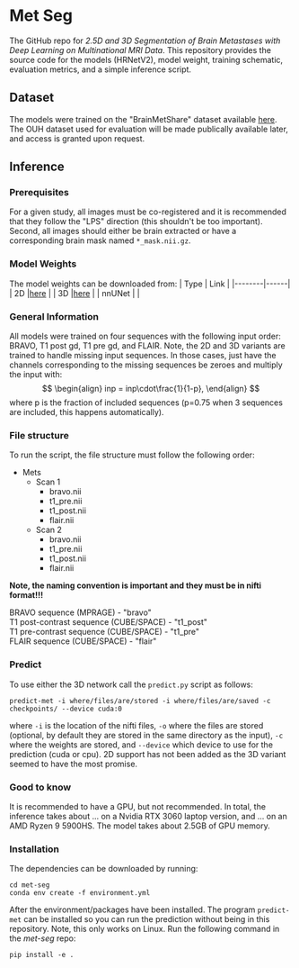 # Met Seg

The GitHub repo for *2.5D and 3D Segmentation of Brain Metastases with Deep Learning on Multinational MRI Data*. This repository provides the source code for the models (HRNetV2), model weight, training schematic, evaluation metrics, and a simple inference script.

## Dataset

The models were trained on the "BrainMetShare" dataset available [here](https://aimi.stanford.edu/brainmetshare). The OUH dataset used for evaluation will be made publically available later, and access is granted upon request.

## Inference

### Prerequisites

For a given study, all images must be co-registered and it is recommended that they follow the "LPS" direction (this shouldn't be too important). Second, all images should either be brain extracted or have a corresponding brain mask named ```*_mask.nii.gz```.

### Model Weights

The model weights can be downloaded from:
| Type   | Link |
|--------|------|
| 2D     |[here](https://drive.google.com/file/d/1G9D11GNS7m5zpNMDaC5CXzMrLr4XqP_q/view?usp=sharing)   |
| 3D     |[here](https://drive.google.com/file/d/1zL5oiwE48LVXTsDd7kiJ8KN-hx4oGAiB/view?usp=sharing)   |
| nnUNet |      |

### General Information

All models were trained on four sequences with the following input order: BRAVO, T1 post gd, T1 pre gd, and FLAIR. Note, the 2D and 3D variants are trained to handle missing input sequences. In those cases, just have the channels corresponding to the missing sequences be zeroes and multiply the input with:
$$
\begin{align}
inp = inp\cdot\frac{1}{1-p},
\end{align}
$$
where p is the fraction of included sequences (p=0.75 when 3 sequences are included, this happens automatically).

### File structure

To run the script, the file structure must follow the following order:
- Mets
    - Scan 1
        - bravo.nii
        - t1_pre.nii
        - t1_post.nii
        - flair.nii
    - Scan 2
        - bravo.nii
        - t1_pre.nii
        - t1_post.nii
        - flair.nii

**Note, the naming convention is important and they must be in nifti format!!!**

BRAVO sequence (MPRAGE) - "bravo"\
T1 post-contrast sequence (CUBE/SPACE) - "t1_post"\
T1 pre-contrast sequence (CUBE/SPACE) - "t1_pre"\
FLAIR sequence (CUBE/SPACE) - "flair"


### Predict

To use either the 3D network call the ```predict.py``` script as follows:
```
predict-met -i where/files/are/stored -i where/files/are/saved -c checkpoints/ --device cuda:0
```
where ```-i``` is the location of the nifti files, ```-o``` where the files are stored (optional, by default they are stored in the same directory as the input), ```-c``` where the weights are stored, and ```--device``` which device to use for the prediction (cuda or cpu). 2D support has not been added as the 3D variant seemed to have the most promise.

### Good to know

It is recommended to have a GPU, but not recommended. In total, the inference takes about ... on a Nvidia RTX 3060 laptop version, and ... on an AMD Ryzen 9 5900HS. The model takes about 2.5GB of GPU memory.

### Installation

The dependencies can be downloaded by running:
```
cd met-seg
conda env create -f environment.yml
```
After the environment/packages have been installed. The program ```predict-met``` can be installed so you can run the prediction without being in this repository. Note, this only works on Linux. Run the following command in the *met-seg* repo:
```
pip install -e .
```